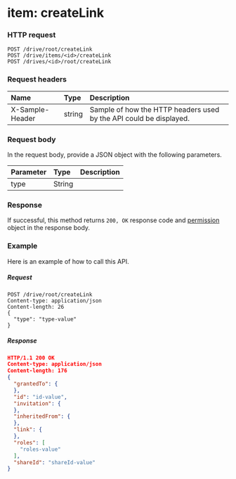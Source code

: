 # item: createLink


### HTTP request
```http
POST /drive/root/createLink
POST /drive/items/<id>/createLink
POST /drives/<id>/root/createLink

```
### Request headers
| Name       | Type | Description|
|:---------------|:--------|:----------|
| X-Sample-Header  | string  | Sample of how the HTTP headers used by the API could be displayed.|

### Request body
In the request body, provide a JSON object with the following parameters.

| Parameter	   | Type	|Description|
|:---------------|:--------|:----------|
|type|String||

### Response
If successful, this method returns `200, OK` response code and [permission](../resources/permission.md) object in the response body.

### Example
Here is an example of how to call this API.
##### Request
```http
POST /drive/root/createLink
Content-type: application/json
Content-length: 26
{
  "type": "type-value"
}
```
##### Response
```json
HTTP/1.1 200 OK
Content-type: application/json
Content-length: 176
{
  "grantedTo": {
  },
  "id": "id-value",
  "invitation": {
  },
  "inheritedFrom": {
  },
  "link": {
  },
  "roles": [
    "roles-value"
  ],
  "shareId": "shareId-value"
}
```

<!-- uuid: 4e65b216-65be-449e-b1cd-bfda2c266000
2015-10-09 17:20:41 UTC -->